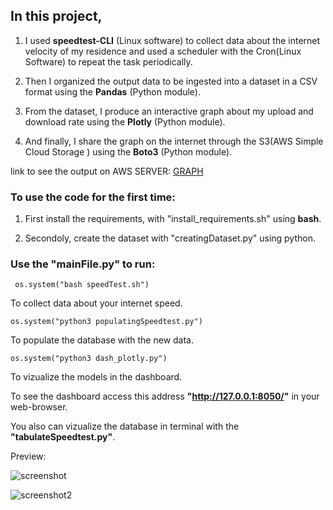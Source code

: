 ## In this project, 

1. I used __speedtest-CLI__ (Linux software) to collect data about the internet velocity of my residence and used a scheduler with the Cron(Linux Software) to repeat the task periodically. 

2. Then I organized the output data to be ingested into a dataset in a CSV format using the __Pandas__ (Python module).

3. From the dataset, I produce an interactive graph about my upload and download rate using the __Plotly__ (Python module). 
 
4. And finally, I share the graph on the internet through the S3(AWS Simple Cloud Storage ) using the __Boto3__ (Python module). 

link to see the output on AWS SERVER: [GRAPH](http://roberto-server.s3.amazonaws.com/graph.html)

### To use the code for the first time:

1. First install the requirements, with "install_requirements.sh" using __bash__.

2. Secondoly, create the dataset with "creatingDataset.py" using python.


### Use the "mainFile.py" to run:

` os.system("bash speedTest.sh")`

To collect data about your internet speed. 

` os.system("python3 populatingSpeedtest.py") `

To populate the database with the new data.

` os.system("python3 dash_plotly.py") `

To vizualize the models in the dashboard.
  
To see the dashboard access this address __"http://127.0.0.1:8050/"__ in your web-browser.

You also can vizualize the database in terminal with the __"tabulateSpeedtest.py"__.

Preview:

![screenshot](https://raw.githubusercontent.com/s33ding/speedtest-CLI_dataEngineering/main/media_support/Screenshot%20from%202022-11-16%2002-14-12.png)

![screenshot2](https://raw.githubusercontent.com/s33ding/speedtest-CLI_dataEngineering/main/media_support/Screenshot%20from%202022-11-16%2002-14-50.png)

